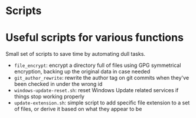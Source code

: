 # Scripts
# Useful scripts for various functions

Small set of scripts to save time by automating dull tasks.

* `file_encrypt`: encrypt a directory full of files using GPG symmetrical encryption, backing up the original data in case needed
* `git_author_rewrite`: rewrite the author tag on git commits when they've been checked in under the wrong id
* `windows-update-reset.sh`: reset Windows Update related services if things stop working properly
* `update-extension.sh`: simple script to add specific file extension to a set of files, or derive it based on what they appear to be
